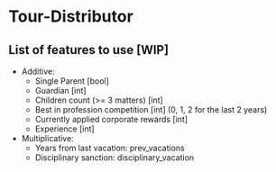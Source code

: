 # Tour-Distributor

## List of features to use [WIP]
 * Additive:
   * Single Parent [bool]
   * Guardian [int]
   * Children count (>= 3 matters) [int]
   * Best in profession competition [int] (0, 1, 2 for the last 2 years)
   * Currently applied corporate rewards [int]
   * Experience [int]
 * Multiplicative:
   * Years from last vacation: prev_vacations
   * Disciplinary sanction: disciplinary_vacation
